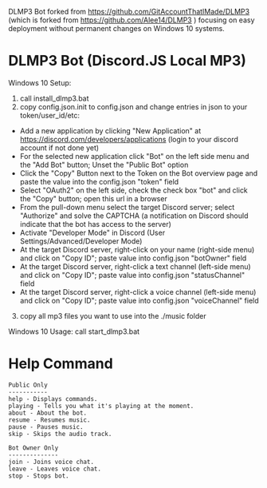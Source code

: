 DLMP3 Bot forked from https://github.com/GitAccountThatIMade/DLMP3 (which is forked from https://github.com/Alee14/DLMP3 ) focusing on easy deployment without permanent changes on Windows 10 systems.

# DLMP3 Bot (Discord.JS Local MP3) 

Windows 10 Setup:
1. call install_dlmp3.bat
2. copy config.json.init to config.json and change entries in json to your token/user_id/etc:
* Add a new application by clicking "New Application" at https://discord.com/developers/applications (login to your discord account if not done yet)
* For the selected new application click "Bot" on the left side menu and the "Add Bot" button; Unset the "Public Bot" option
* Click the "Copy" Button next to the Token on the Bot overview page and paste the value into the config.json "token" field
* Select "OAuth2" on the left side, check the check box "bot" and click the "Copy" button; open this url in a browser
* From the pull-down menu select the target Discord server; select "Authorize" and solve the CAPTCHA (a notification on Discord should indicate that the bot has access to the server)
* Activate "Developer Mode" in Discord (User Settings/Advanced/Developer Mode)
* At the target Discord server, right-click on your name (right-side menu) and click on "Copy ID"; paste value into config.json "botOwner" field
* At the target Discord server, right-click a text channel (left-side menu) and click on "Copy ID"; paste value into config.json "statusChannel" field
* At the target Discord server, right-click a voice channel (left-side menu) and click on "Copy ID"; paste value into config.json "voiceChannel" field
3. copy all mp3 files you want to use into the ./music folder

Windows 10 Usage: 
call start_dlmp3.bat

# Help Command
```
Public Only
-----------
help - Displays commands.
playing - Tells you what it's playing at the moment.
about - About the bot.
resume - Resumes music.
pause - Pauses music.
skip - Skips the audio track.

Bot Owner Only
--------------
join - Joins voice chat.
leave - Leaves voice chat.
stop - Stops bot.
```
